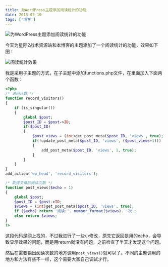 ```yaml
---
title: 为WordPress主题添加阅读统计的功能
date: 2013-05-10
tags: ['博客']
---
```


![为WordPress主题添加阅读统计的功能](/images/posts/post-views-for-wordpress-themes-cover.png)

今天为星际2战术资源站和本博客的主题添加了一个阅读统计的功能，效果如下图：

![阅读统计效果](/images/posts/post-views-for-wordpress-themes-01.png)

我是采用子主题的方式，在子主题中添加functions.php文件，在里面加入下面两个函数：

```php
<?php
/* 访问计数 */
function record_visitors()
{
    if (is_singular())
    {
        global $post;
        $post_ID = $post->ID;
        if($post_ID)
        {
            $post_views = (int)get_post_meta($post_ID, 'views', true);
            if(!update_post_meta($post_ID, 'views', ($post_views+1)))
            {
                add_post_meta($post_ID, 'views', 1, true);
            }
        }
    }
}
add_action('wp_head', 'record_visitors');

/* 取得文章的阅读次数 */
function post_views($echo = 1)
{
    global $post;
    $post_ID = $post->ID;
    $views = (int)get_post_meta($post_ID, 'views', true);
    if ($echo) return '阅读:'. number_format($views). '次';
    else return $views;
}
?>
```

这段代码是网上找的，不过我进行了一些小修改，原先它返回是用的echo，会导致显示效果的问题，而是用return就没有问题，之前检查了半天才发现这个问题。

然后在需要输出阅读次数的地方调用`post_views()`就可以了。不同的主题调用的地方和方法有些不一样，这个需要大家自己调试才行。
